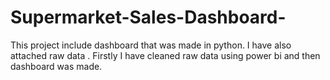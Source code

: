 # Supermarket-Sales-Dashboard-
This project include dashboard that was made in python. I have also attached raw data . Firstly I have cleaned raw data using power bi and then dashboard was made.
